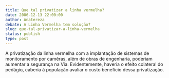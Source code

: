 ```yaml
---
title: Que tal privatizar a linha vermelha?
date: 2006-12-13 22:00:00
author: Anatereza
debate: A Linha Vermelha tem solução?
slug: que-tal-privatizar-a-linha-vermelha
status: publish 
type: post
---
```


A privatização da linha vermelha com a implantação de sistemas de monitoramento por camêras, além de obras de engenharia, poderiam aumentar a segurança na Via. Evidentemente, haveria o efeito colateral do pedágio, caberia à população avaliar o custo benefício dessa privatização.


